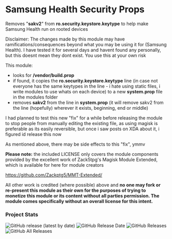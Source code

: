 # Samsung Health Security Props

Removes "**sakv2**" from **ro.security.keystore.keytype** to help make Samsung Health run on rooted devices

Disclaimer:  The changes made by this module may have ramifications/consequences beyond what you may be using it for (Samsung 
Health). I have tested it for several days and havent found any personally, but this doesnt mean they dont exist. You use this at your 
own risk

This module:

- looks for **/vendor/build.prop**
- if found, it copies the **ro.security.keystore.keytype** line (in case not everyone has the same keytypes in the line - i hate using 
static files, i write modules to use whats on each device) to a new **system.prop** file in the modules folder 
- removes **sakv2** from the line in **system.prop** (it will remove sakv2 from the line (hopefully) wherever it exists, beginning, end or middle)

I had planned to test this new "fix" for a while before releasing the module to stop people from manually editing the existing file, as using 
magisk is preferable as its easily reversible, but once i saw posts on XDA about it, i figured id release this now

As mentioned above, there may be side effects to this "fix", ymmv

**Please note:** the included LICENSE only covers the module components provided by the excellent work of Zack5tpg's Magisk Module Extended, which is available for here for module creators

https://github.com/Zackptg5/MMT-Extended/

All other work is credited (where possible) above and **no one may fork or re-present this module as their own for the purposes of trying to monetize this module or its content without all parties permission. The module comes specifically without an overall license for this intent.**


### Project Stats ###

![GitHub release (latest by date)](https://img.shields.io/github/v/release/stylemessiah/SamsungHealthSecurityProps?label=Release&style=plastic) ![GitHub Release Date](https://img.shields.io/github/release-date/stylemessiah/SamsungHealthSecurityProps?label=Release%20Date&style=plastic) ![GitHub Releases](https://img.shields.io/github/downloads/stylemessiah/SamsungHealthSecurityProps/latest/total?label=Downloads%20%28Latest%20Release%29&style=plastic) ![GitHub All Releases](https://img.shields.io/github/downloads/stylemessiah/SamsungHealthSecurityProps/total?label=Total%20Downloads%20%28All%20Releases%29&style=plastic)

